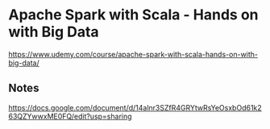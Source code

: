 # Apache Spark with Scala - Hands on with Big Data
https://www.udemy.com/course/apache-spark-with-scala-hands-on-with-big-data/

## Notes
https://docs.google.com/document/d/14alnr3SZfR4GRYtwRsYeOsxbOd61k263QZYwwxME0FQ/edit?usp=sharing
